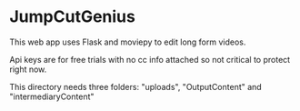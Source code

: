 # JumpCutGenius

This web app uses Flask and moviepy to edit long form videos.

Api keys are for free trials with no cc info attached so not critical to protect right now.

This directory needs three folders: "uploads", "OutputContent" and "intermediaryContent"
